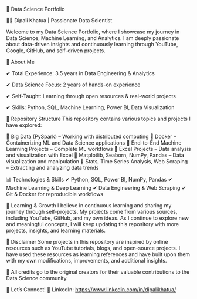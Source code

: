 🚀 Data Science Portfolio

👩‍💻 Dipali Khatua | Passionate Data Scientist

Welcome to my Data Science Portfolio, where I showcase my journey in Data Science, Machine Learning, and Analytics. I am deeply passionate about data-driven insights and continuously learning through YouTube, Google, GitHub, and self-driven projects.

📌 About Me

✔ Total Experience: 3.5 years in Data Engineering & Analytics

✔ Data Science Focus: 2 years of hands-on experience

✔ Self-Taught: Learning through open resources & real-world projects

✔ Skills: Python, SQL, Machine Learning, Power BI, Data Visualization


📂 Repository Structure
This repository contains various topics and projects I have explored:

🔹 Big Data (PySpark) – Working with distributed computing
🔹 Docker – Containerizing ML and Data Science applications
🔹 End-to-End Machine Learning Projects – Complete ML workflows
🔹 Excel Projects – Data analysis and visualization with Excel
🔹 Matplotlib, Seaborn, NumPy, Pandas – Data visualization and manipulation
🔹 Stats, Time Series Analysis, Web Scraping – Extracting and analyzing data trends

📊 Technologies & Skills
✔ Python, SQL, Power BI, NumPy, Pandas
✔ Machine Learning & Deep Learning
✔ Data Engineering & Web Scraping
✔ Git & Docker for reproducible workflows


🌱 Learning & Growth
I believe in continuous learning and sharing my journey through self-projects. My projects come from various sources, including YouTube, GitHub, and my own ideas. As I continue to explore new and meaningful concepts, I will keep updating this repository with more projects, insights, and learning materials.


📌 Disclaimer
Some projects in this repository are inspired by online resources such as YouTube tutorials, blogs, and open-source projects. I have used these resources as learning references and have built upon them with my own modifications, improvements, and additional insights.

🚀 All credits go to the original creators for their valuable contributions to the Data Science community.


📌 Let’s Connect!
📍 LinkedIn: https://www.linkedin.com/in/dipalikhatua/
